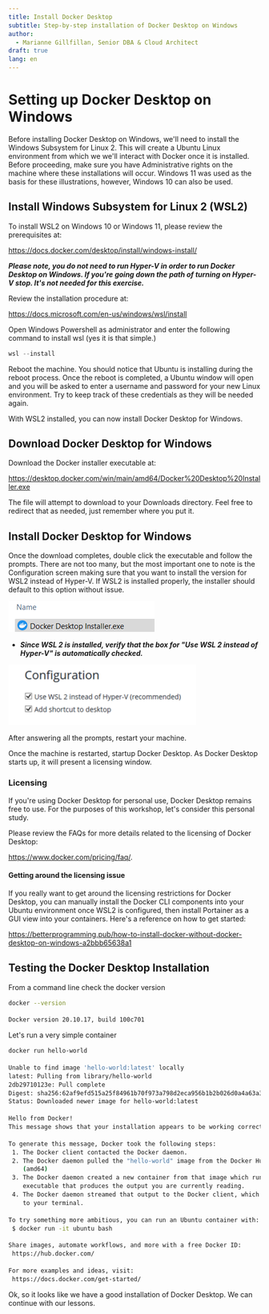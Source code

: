 ```yaml
---
title: Install Docker Desktop
subtitle: Step-by-step installation of Docker Desktop on Windows
author: 
  - Marianne Gillfillan, Senior DBA & Cloud Architect
draft: true
lang: en
---
```

# Setting up Docker Desktop on Windows

Before installing Docker Desktop on Windows, we'll need to install the Windows Subsystem for Linux 2. This will create a Ubuntu Linux environment from which we we'll interact with Docker once it is installed. Before proceeding, make sure you have Administrative rights on the machine where these installations will occur. Windows 11 was used as the basis for these illustrations, however, Windows 10 can also be used.

## Install Windows Subsystem for Linux 2 (WSL2)

To install WSL2 on Windows 10 or Windows 11, please review the prerequisites at:

<a href="https://docs.docker.com/desktop/install/windows-install/" target="_blank">https://docs.docker.com/desktop/install/windows-install/</a>

***Please note, you do not need to run Hyper-V in order to run Docker Desktop on Windows. If you're going down the path of turning on Hyper-V stop. It's not needed for this exercise.***

Review the installation procedure at: 

<a href="https://docs.microsoft.com/en-us/windows/wsl/install" target="_blank">https://docs.microsoft.com/en-us/windows/wsl/install</a>

Open Windows Powershell as administrator and enter the following command to install wsl (yes it is that simple.)

```powershell
wsl --install
```

Reboot the machine. You should notice that Ubuntu is installing during the reboot process. Once the reboot is completed, a Ubuntu window will open and you will be asked to enter a username and password for your new Linux environment. Try to keep track of these credentials as they will be needed again.

With WSL2 installed, you can now install Docker Desktop for Windows.

## Download Docker Desktop for Windows

Download the Docker installer executable at:

<a href="https://desktop.docker.com/win/main/amd64/Docker%20Desktop%20Installer.exe" target="_blank">https://desktop.docker.com/win/main/amd64/Docker%20Desktop%20Installer.exe</a>

The file will attempt to download to your Downloads directory. Feel free to redirect that as needed, just remember where you put it.

## Install Docker Desktop for Windows

Once the download completes, double click the executable and follow the prompts. There are not too many, but the most important one to note is the Configuration screen making sure that you want to install the version for WSL2 instead of Hyper-V. If WSL2 is installed properly, the installer should default to this option without issue.

![](./img/install-docker-desktop/docker-install.png)

* ***Since WSL 2 is installed, verify that the box for "Use WSL 2 instead of Hyper-V" is automatically checked.***

![](./img/install-docker-desktop/wsl2-not-hyperv.png)

After answering all the prompts, restart your machine.

Once the machine is restarted, startup Docker Desktop. As Docker Desktop starts up, it will present a licensing window.

### Licensing

If you're using Docker Desktop for personal use, Docker Desktop remains free to use. For the purposes of this workshop, let's consider this personal study.

Please review the FAQs for more details related to the licensing of Docker Desktop: 

<a href="https://www.docker.com/pricing/faq/" target="_blank">https://www.docker.com/pricing/faq/</a>.

#### Getting around the licensing issue

If you really want to get around the licensing restrictions for Docker Desktop, you can manually install the Docker CLI components into your Ubuntu environment once WSL2 is configured, then install Portainer as a GUI view into your containers. Here's a reference on how to get started:

<a href="https://betterprogramming.pub/how-to-install-docker-without-docker-desktop-on-windows-a2bbb65638a1" target="_blank">https://betterprogramming.pub/how-to-install-docker-without-docker-desktop-on-windows-a2bbb65638a1</a>

## Testing the Docker Desktop Installation

From a command line check the docker version

```bash
docker --version

Docker version 20.10.17, build 100c701
```

Let's run a very simple container

```bash
docker run hello-world

Unable to find image 'hello-world:latest' locally
latest: Pulling from library/hello-world
2db29710123e: Pull complete
Digest: sha256:62af9efd515a25f84961b70f973a798d2eca956b1b2b026d0a4a63a3b0b6a3f2
Status: Downloaded newer image for hello-world:latest

Hello from Docker!
This message shows that your installation appears to be working correctly.

To generate this message, Docker took the following steps:
 1. The Docker client contacted the Docker daemon.
 2. The Docker daemon pulled the "hello-world" image from the Docker Hub.
    (amd64)
 3. The Docker daemon created a new container from that image which runs the
    executable that produces the output you are currently reading.
 4. The Docker daemon streamed that output to the Docker client, which sent it
    to your terminal.

To try something more ambitious, you can run an Ubuntu container with:
 $ docker run -it ubuntu bash

Share images, automate workflows, and more with a free Docker ID:
 https://hub.docker.com/

For more examples and ideas, visit:
 https://docs.docker.com/get-started/
 ```

 Ok, so it looks like we have a good installation of Docker Desktop. We can continue with our lessons.